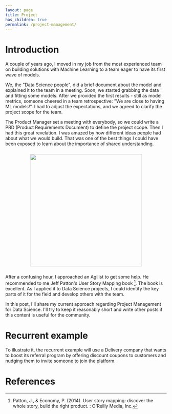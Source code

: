 ```yaml
---
layout: page
title: Project
has_children: true
permalink: /project-management/
---
```


# Introduction

A couple of years ago, I moved in my job from the most experienced team on building solutions with Machine Learning to a team eager to have its first wave of models.

We, the "Data Science people", did a brief document about the model and explained it to the team in a meeting. Soon, we started grabbing the data and fitting some models. After we provided the first results - still as model metrics, someone cheered in a team retrospective: "We are close to having ML models!". I had to adjust the expectations, and we agreed to clarify the project scope for the team.

The Product Manager set a meeting with everybody, so we could write a PRD (Product Requirements Document) to define the project scope. Then I had this great revelation. I was amazed by how different ideas people had about what we would build. That was one of the best things I could have been exposed to learn about the importance of shared understanding.

<div align="center">
<figure>
	<a href="../images/project/intro-hands.svg" name="Intro hands">
		<img  style="width:350px;margin:10px" src="../images/project/intro-hands.svg"/>
	</a>
		<!-- <figcaption>Putting together the many common terms for these two stages</figcaption> -->
</figure>
</div>

After a confusing hour, I approached an Agilist to get some help. He recommended to me Jeff Patton's User Story Mapping book [^fn1]. The book is excellent. As I applied it to Data Science projects, I could identify the key parts of it for the field and develop others with the team.

In this post, I'll share my current approach regarding Project Management for Data Science. I'll try to keep it reasonably short and write other posts if this content is useful for the community.



# Recurrent example

To illustrate it, the recurrent example will use a Delivery company that wants to boost its referral program by offering discount coupons to customers and nudging them to invite someone to join the platform.


# References

[^fn1]: Patton, J., & Economy, P. (2014). User story mapping: discover the whole story, build the right product. : O'Reilly Media, Inc.
